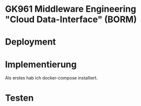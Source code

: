 # GK961 Middleware Engineering "Cloud Data-Interface" (BORM)

# Deployment

# Implementierung

Als erstes hab ich docker-compose installiert.

# Testen